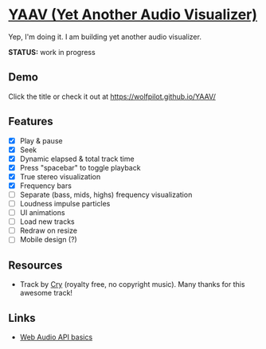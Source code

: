 # [YAAV (Yet Another Audio Visualizer)](https://wolfpilot.github.io/YAAV/)

Yep, I'm doing it. I am building yet another audio visualizer.

**STATUS:** work in progress

## Demo
Click the title or check it out at https://wolfpilot.github.io/YAAV/

## Features

- [x] Play & pause
- [x] Seek
- [x] Dynamic elapsed & total track time
- [x] Press "spacebar" to toggle playback
- [x] True stereo visualization
- [x] Frequency bars
- [ ] Separate (bass, mids, highs) frequency visualization
- [ ] Loudness impulse particles
- [ ] UI animations
- [ ] Load new tracks
- [ ] Redraw on resize
- [ ] Mobile design (?)

## Resources
- Track by [Cry](https://soundcloud.com/royaltyfreemusic-nocopyrightmusic/cry-vibe-tracks-free-download?in=royaltyfreemusic-nocopyrightmusic/sets/r-b-soul) (royalty free, no copyright music). Many thanks for this awesome track!

## Links
- [Web Audio API basics](https://developer.mozilla.org/en-US/docs/Web/API/Web_Audio_API/Basic_concepts_behind_Web_Audio_API)
